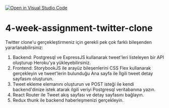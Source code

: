 [![Open in Visual Studio Code](https://classroom.github.com/assets/open-in-vscode-f059dc9a6f8d3a56e377f745f24479a46679e63a5d9fe6f495e02850cd0d8118.svg)](https://classroom.github.com/online_ide?assignment_repo_id=5986325&assignment_repo_type=AssignmentRepo)
# 4-week-assignment-twitter-clone
Twitter clone'u gerçekleştirmeniz için gerekli pek çok farklı bileşenden yararlanabilirsiniz:
1. Backend: Postgresql ve ExpressJS kullanarak tweet'leri listeleyen bir API oluşturup Heroku'ya yükleyebilirsiniz.
2. Frontend: StorybookJS ile arayüz bileşenlerini CSS Flex kullanarak gerçekleyin ve tweet'lerin bulunduğu Ana sayfa ile İlgili tweet detay sayfasını oluşturun.
3. Tweet ekleme elemanını oluşturun ve POST isteği ile kendi backend'dinize istek atarak ilgili veriyi Postgresql veritabanına yazın.
4. React Router ile Tweet akış sayfası ve detay sayfasını bağlayın.
5. Redux thunk ile backend haberleşmenizi gerçekleyin.
